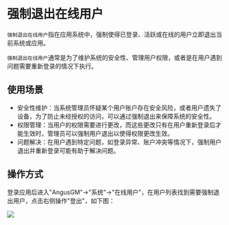 强制退出在线用户
===

`强制退出在线用户`指在应用系统中，强制使得已登录、活跃或在线的用户立即退出当前系统或应用。

`强制退出在线用户`通常是为了维护系统的安全性、管理用户权限，或者是在用户遇到问题需要重新登录的情况下执行。

## 使用场景

- 安全性维护：当系统管理员怀疑某个用户账户存在安全风险，或者用户遗失了设备，为了防止未经授权的访问，可以通过强制退出来保障系统的安全性。
- 权限管理：当用户的权限需要进行更改，而这些更改只有在用户重新登录后才能生效时，管理员可以强制用户退出以使得权限更改生效。
- 问题解决：在用户遇到特定问题，如登录异常、账户冲突等情况下，强制用户退出并重新登录可能有助于解决问题。

## 操作方式

登录应用后进入"AngusGM"->"系统"->"在线用户"，在用户列表找到需要强制退出用户，点击右侧操作"登出"，如下图：

![](https://bj-c1-prod-files.xcan.cloud/storage/pubapi/v1/file/useronline-signout.png?fid=207887511026925861&fpt=AnvD5pUraVSbTiEAvkDmhQl73vLVOsf3O9sHvtCF)

